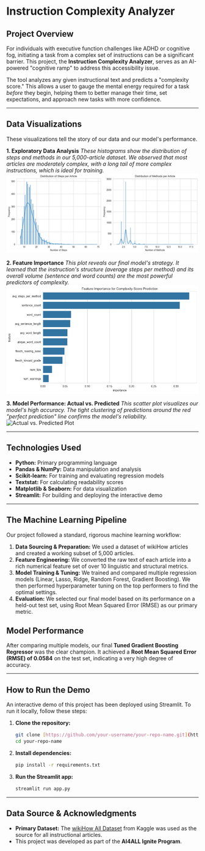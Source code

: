 # Instruction Complexity Analyzer

## Project Overview

For individuals with executive function challenges like ADHD or cognitive fog, initiating a task from a complex set of instructions can be a significant barrier. This project, the **Instruction Complexity Analyzer**, serves as an AI-powered "cognitive ramp" to address this accessibility issue.

The tool analyzes any given instructional text and predicts a "complexity score." This allows a user to gauge the mental energy required for a task *before* they begin, helping them to better manage their time, set expectations, and approach new tasks with more confidence.

---

## Data Visualizations

These visualizations tell the story of our data and our model's performance.

**1. Exploratory Data Analysis**
*These histograms show the distribution of steps and methods in our 5,000-article dataset. We observed that most articles are moderately complex, with a long tail of more complex instructions, which is ideal for training.*
![EDA Histograms](images/exploratory_data_analysis.png)

**2. Feature Importance**
*This plot reveals our final model's strategy. It learned that the instruction's structure (average steps per method) and its overall volume (sentence and word counts) are the most powerful predictors of complexity.*
![Feature Importance Plot](images/GB_feature_importance_plot.png)

**3. Model Performance: Actual vs. Predicted**
*This scatter plot visualizes our model's high accuracy. The tight clustering of predictions around the red "perfect prediction" line confirms the model's reliability.*
![Actual vs. Predicted Plot](images/GB_actual_vs_predicted_complexity_score.png)

---

## Technologies Used

* **Python:** Primary programming language
* **Pandas & NumPy:** Data manipulation and analysis
* **Scikit-learn:** For training and evaluating regression models
* **Textstat:** For calculating readability scores
* **Matplotlib & Seaborn:** For data visualization
* **Streamlit:** For building and deploying the interactive demo

---

## The Machine Learning Pipeline

Our project followed a standard, rigorous machine learning workflow:

1.  **Data Sourcing & Preparation:** We used a dataset of wikiHow articles and created a working subset of 5,000 articles.
2.  **Feature Engineering:** We converted the raw text of each article into a rich numerical feature set of over 10 linguistic and structural metrics.
3.  **Model Training & Tuning:** We trained and compared multiple regression models (Linear, Lasso, Ridge, Random Forest, Gradient Boosting). We then performed hyperparameter tuning on the top performers to find the optimal settings.
4.  **Evaluation:** We selected our final model based on its performance on a held-out test set, using Root Mean Squared Error (RMSE) as our primary metric.

## Model Performance

After comparing multiple models, our final **Tuned Gradient Boosting Regressor** was the clear champion. It achieved a **Root Mean Squared Error (RMSE) of 0.0584** on the test set, indicating a very high degree of accuracy.

---

## How to Run the Demo

An interactive demo of this project has been deployed using Streamlit. To run it locally, follow these steps:

1.  **Clone the repository:**
    ```bash
    git clone [https://github.com/your-username/your-repo-name.git](https://github.com/your-username/your-repo-name.git)
    cd your-repo-name
    ```
2.  **Install dependencies:**
    ```bash
    pip install -r requirements.txt
    ```
3.  **Run the Streamlit app:**
    ```bash
    streamlit run app.py
    ```

---

## Data Source & Acknowledgments

* **Primary Dataset:** The [wikiHow All Dataset](https://www.kaggle.com/datasets/aniketsharma00411/wikihow-raw-data/data) from Kaggle was used as the source for all instructional articles.
* This project was developed as part of the **AI4ALL Ignite Program**.
